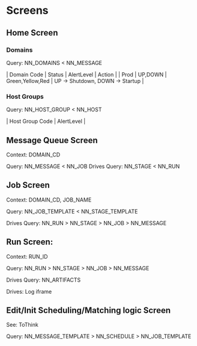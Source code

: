 Screens
===

Home Screen
---

### Domains

Query: NN_DOMAINS < NN_MESSAGE

| Domain Code | Status | AlertLevel | Action |
| Prod | UP,DOWN | Green,Yellow,Red | UP -> Shutdown, DOWN -> Startup | 


### Host Groups

Query: NN_HOST_GROUP < NN_HOST

| Host Group Code | AlertLevel |


Message Queue Screen
---

Context: DOMAIN_CD

Query: NN_MESSAGE < NN_JOB 
Drives Query: NN_STAGE < NN_RUN


Job Screen
---

Context: DOMAIN_CD, JOB_NAME

Query: NN_JOB_TEMPLATE < NN_STAGE_TEMPLATE

Drives Query: NN_RUN > NN_STAGE > NN_JOB > NN_MESSAGE


Run Screen:
---

Context: RUN_ID

Query: NN_RUN > NN_STAGE > NN_JOB > NN_MESSAGE

Drives Query: NN_ARTIFACTS

Drives: Log iframe


Edit/Init Scheduling/Matching logic Screen
---

See: ToThink

Query: NN_MESSAGE_TEMPLATE > NN_SCHEDULE > NN_JOB_TEMPLATE
 







